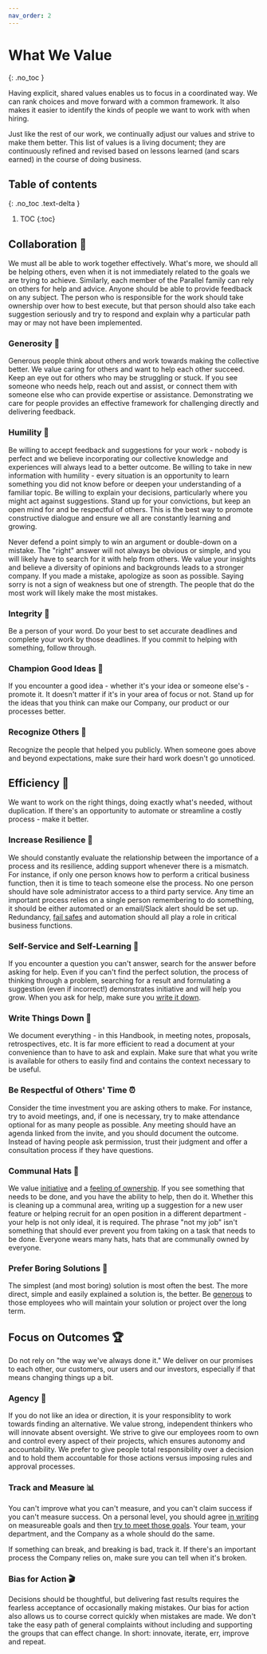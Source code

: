 ```yaml
---
nav_order: 2
---
```

# What We Value
{: .no_toc }

Having explicit, shared values enables us to focus in a coordinated way.  We can rank choices and move forward with a common framework.  It also makes it easier to identify the kinds of people we want to work with when hiring.

Just like the rest of our work, we continually adjust our values and strive to make them better. This list of values is a living document; they are continuously refined and revised based on lessons learned (and scars earned) in the course of doing business.

## Table of contents
{: .no_toc .text-delta }

1. TOC
{:toc}

## Collaboration :handshake:
We must all be able to work together effectively.  What's more, we should all be helping others, even when it is not immediately related to the goals we are trying to achieve. Similarly, each member of the Parallel family can rely on others for help and advice. Anyone should be able to provide feedback on any subject.  The person who is responsible for the work should take ownership over how to best execute, but that person should also take each suggestion seriously and try to respond and explain why a particular path may or may not have been implemented.

### Generosity :pray:
Generous people think about others and work towards making the collective better.  We value caring for others and want to help each other succeed.  Keep an eye out for others who may be struggling or stuck. If you see someone who needs help, reach out and assist, or connect them with someone else who can provide expertise or assistance.  Demonstrating we care for people provides an effective framework for challenging directly and delivering feedback.

### Humility :bow:
Be willing to accept feedback and suggestions for your work - nobody is perfect and we believe incorporating our collective knowledge and experiences will always lead to a better outcome. Be willing to take in new information with humility - every situation is an opportunity to learn something you did not know before or deepen your understanding of a familiar topic. Be willing to explain your decisions, particularly where you might act against suggestions.  Stand up for your convictions, but keep an open mind for and be respectful of others. This is the best way to promote constructive dialogue and ensure we all are constantly learning and growing.

Never defend a point simply to win an argument or double-down on a mistake. The "right" answer will not always be obvious or simple, and you will likely have to search for it with help from others.  We value your insights and believe a diversity of opinions and backgrounds leads to a stronger company.  If you made a mistake, apologize as soon as possible. Saying sorry is not a sign of weakness but one of strength. The people that do the most work will likely make the most mistakes.

### Integrity :closed_lock_with_key:
Be a person of your word.  Do your best to set accurate deadlines and complete your work by those deadlines.  If you commit to helping with something, follow through.

### Champion Good Ideas :loudspeaker:
If you encounter a good idea - whether it's your idea or someone else's - promote it.  It doesn't matter if it's in your area of focus or not.  Stand up for the ideas that you think can make our Company, our product or our processes better.

### Recognize Others :clap:
Recognize the people that helped you publicly.  When someone goes above and beyond expectations, make sure their hard work doesn't go unnoticed.

## Efficiency :runner:
We want to work on the right things, doing exactly what's needed, without duplication.  If there's an opportunity to automate or streamline a costly process - make it better.

### Increase Resilience :muscle:
We should constantly evaluate the relationship between the importance of a process and its resilience, adding support whenever there is a mismatch.  For instance, if only one person knows how to perform a critical business function, then it is time to teach someone else the process.  No one person should have sole administrator access to a third party service.  Any time an important process relies on a single person remembering to do something, it should be either automated or an email/Slack alert should be set up.  Redundancy, [fail safes](https://en.wikipedia.org/wiki/Fail-safe) and automation should all play a role in critical business functions.

### Self-Service and Self-Learning :raising_hand:
If you encounter a question you can't answer, search for the answer before asking for help.  Even if you can't find the perfect solution, the process of thinking through a problem, searching for a result and formulating a suggestion (even if incorrect!) demonstrates initiative and will help you grow. When you ask for help, make sure you [write it down](#write-things-down-notebook).

### Write Things Down :notebook:
We document everything - in this Handbook, in meeting notes, proposals, retrospectives, etc.  It is far more efficient to read a document at your convenience than to have to ask and explain.  Make sure that what you write is available for others to easily find and contains the context necessary to be useful.

### Be Respectful of Others' Time :alarm_clock:
Consider the time investment you are asking others to make.  For instance, try to avoid meetings, and, if one is necessary, try to make attendance optional for as many people as possible. Any meeting should have an agenda linked from the invite, and you should document the outcome. Instead of having people ask permission, trust their judgment and offer a consultation process if they have questions.

### Communal Hats :tophat:
We value [initiative](#bias-for-action-clapper) and a [feeling of ownership](#agency-raised_hands).  If you see something that needs to be done, and you have the ability to help, then do it.  Whether this is cleaning up a communal area, writing up a suggestion for a new user feature or helping recruit for an open position in a different department - your help is not only ideal, it is required.  The phrase "not my job" isn't something that should ever prevent you from taking on a task that needs to be done.  Everyone wears many hats, hats that are communally owned by everyone.

### Prefer Boring Solutions :herb:
The simplest (and most boring) solution is most often the best.  The more direct, simple and easily explained a solution is, the better.  Be [generous](#generosity-pray) to those employees who will maintain your solution or project over the long term.

## Focus on Outcomes :trophy:
Do not rely on "the way we've always done it." We deliver on our promises to each other, our customers, our users and our investors, especially if that means changing things up a bit.

### Agency :raised_hands:
If you do not like an idea or direction, it is your responsiblity to work towards finding an alternative.  We value strong, independent thinkers who will innovate absent oversight. We strive to give our employees room to own and control every aspect of their projects, which ensures autonomy and accountability.  We prefer to give people total responsibility over a decision and to hold them accountable for those actions versus imposing rules and approval processes.

### Track and Measure :bar_chart:
You can't improve what you can't measure, and you can't claim success if you can't measure success.  On a personal level, you should agree [in writing](#write-things-down-notebook) on measureable goals and then [try to meet those goals](#integrity-closed_lock_with_key).  Your team, your department, and the Company as a whole should do the same.

If something can break, and breaking is bad, track it.  If there's an important process the Company relies on, make sure you can tell when it's broken.

### Bias for Action :clapper:
Decisions should be thoughtful, but delivering fast results requires the fearless acceptance of occasionally making mistakes.  Our bias for action also allows us to course correct quickly when mistakes are made.  We don't take the easy path of general complaints without including and supporting the groups that can effect change. In short: innovate, iterate, err, improve and repeat.
